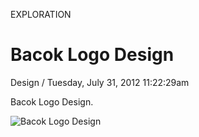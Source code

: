 <p class="type">EXPLORATION</p>

# Bacok Logo Design

<p class="meta">Design  /  Tuesday, July 31, 2012 11:22:29am</p>

Bacok Logo Design.

![Bacok Logo Design](https://farooq-agent.web.app/assets/images/works/large/PfmH0XO0_work_image.jpg)
